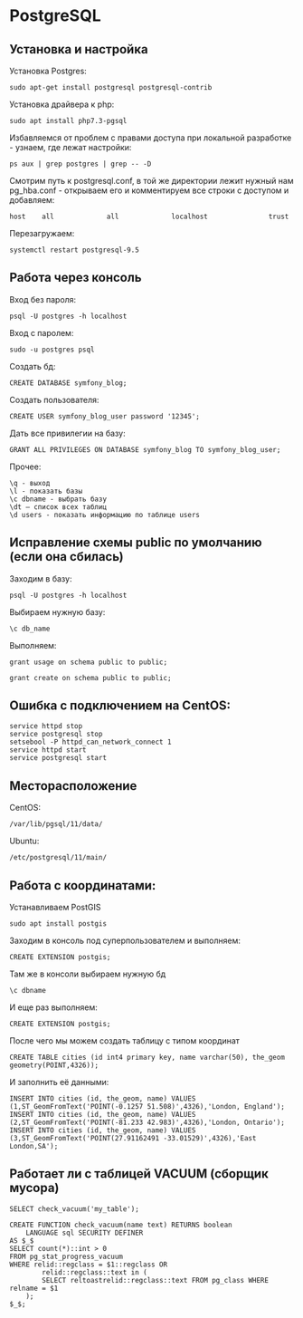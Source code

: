 
# PostgreSQL

## Установка и настройка

Установка Postgres:

`sudo apt-get install postgresql postgresql-contrib`

Установка драйвера к php:

`sudo apt install php7.3-pgsql`

Избавляемся от проблем с правами доступа при локальной разработке - узнаем, где лежат настройки:

`ps aux | grep postgres | grep -- -D`

Смотрим путь к postgresql.conf, в той же директории лежит нужный нам pg_hba.conf - открываем его и комментируем все строки с доступом и добавляем:

`host    all             all             localhost               trust`

Перезагружаем:

`systemctl restart postgresql-9.5`


## Работа через консоль

Вход без пароля:

`psql -U postgres -h localhost`

Вход с паролем:

`sudo -u postgres psql`

Создать бд:

`CREATE DATABASE symfony_blog;`

Создать пользователя:

`CREATE USER symfony_blog_user password '12345';`

Дать все привилегии на базу:

`GRANT ALL PRIVILEGES ON DATABASE symfony_blog TO symfony_blog_user;`

Прочее:

```
\q - выход
\l - показать базы
\c dbname - выбрать базу
\dt — список всех таблиц
\d users - показать информацию по таблице users
```

## Исправление схемы public по умолчанию (если она сбилась)

Заходим в базу:

`psql -U postgres -h localhost`

Выбираем нужную базу:

`\c db_name`

Выполняем:

`grant usage on schema public to public;`

`grant create on schema public to public;`

## Ошибка с подключением на CentOS:
   
```
service httpd stop
service postgresql stop
setsebool -P httpd_can_network_connect 1
service httpd start
service postgresql start
```

## Месторасположение

CentOS:

`/var/lib/pgsql/11/data/`

Ubuntu:

`/etc/postgresql/11/main/`

## Работа с координатами:
   
Устанавливаем PostGIS

`sudo apt install postgis`

Заходим в консоль под суперпользователем и выполняем:

`CREATE EXTENSION postgis;`

Там же в консоли выбираем нужную бд

`\c dbname`

И еще раз выполняем:

`CREATE EXTENSION postgis;`

После чего мы можем создать таблицу с типом координат

`CREATE TABLE cities (id int4 primary key, name varchar(50), the_geom geometry(POINT,4326));`

И заполнить её данными:

```
INSERT INTO cities (id, the_geom, name) VALUES (1,ST_GeomFromText('POINT(-0.1257 51.508)',4326),'London, England');
INSERT INTO cities (id, the_geom, name) VALUES (2,ST_GeomFromText('POINT(-81.233 42.983)',4326),'London, Ontario');
INSERT INTO cities (id, the_geom, name) VALUES (3,ST_GeomFromText('POINT(27.91162491 -33.01529)',4326),'East London,SA');
```

## Работает ли с таблицей VACUUM (сборщик мусора)

`SELECT check_vacuum('my_table');`

```
CREATE FUNCTION check_vacuum(name text) RETURNS boolean
    LANGUAGE sql SECURITY DEFINER
AS $_$
SELECT count(*)::int > 0
FROM pg_stat_progress_vacuum
WHERE relid::regclass = $1::regclass OR
        relid::regclass::text in (
        SELECT reltoastrelid::regclass::text FROM pg_class WHERE relname = $1
    );
$_$;
```
